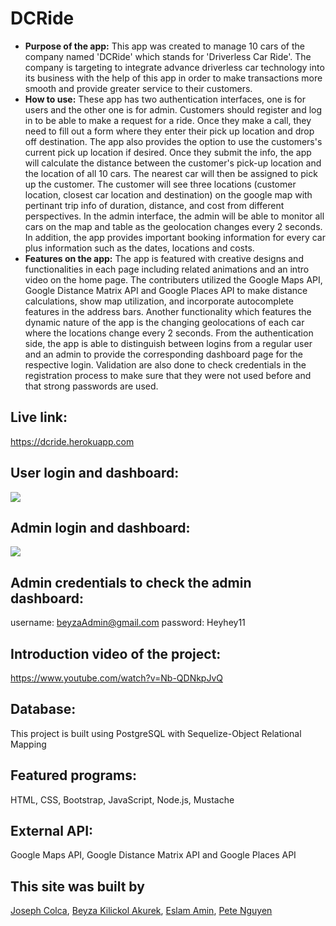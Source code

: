 # DCRide
* **Purpose of the app:** 
   This app was created to manage 10 cars of the company named 'DCRide' which stands for 'Driverless Car Ride'. The company is targeting to integrate advance driverless car technology into its business with the help of this app in order to make transactions more smooth and provide greater service to their customers.
* **How to use:**
   These app has two authentication interfaces, one is for users and the other one is for admin. Customers should register and log in to be able to make a request for a ride. Once they make a call, they need to fill out a form where they enter their pick up location and drop off destination. The app also provides the option to use the customers's current pick up location if desired. Once they submit the info, the app will calculate the distance between the customer's pick-up location and the location of all 10 cars. The nearest car will then be assigned to pick up the customer. The customer will see three locations (customer location, closest car location and destination) on the google map with pertinant trip info of duration, distance, and cost from different perspectives.
   In the admin interface, the admin will be able to monitor all cars on the map and table as the geolocation changes every 2 seconds. In addition, the app provides important booking information for every car plus information such as the dates, locations and costs.
* **Features on the app:**
   The app is featured with creative designs and functionalities in each page including related animations and an intro video on the home page. The contributers utilized the Google Maps API, Google Distance Matrix API and Google Places API to make distance calculations, show map utilization, and incorporate autocomplete features in the address bars. Another functionality which features the dynamic nature of the app is the changing geolocations of each car where the locations change every 2 seconds.
   From the authentication side, the app is able to distinguish between logins from a regular user and an admin to provide the corresponding dashboard page for the respective login. Validation are also done to check credentials in the registration process to make sure that they were not used before and that strong passwords are used.
   
## Live link: 
https://dcride.herokuapp.com

## User login and dashboard: 
![](dashboard_1.gif)

## Admin login and dashboard: 
![](admin.gif)

## Admin credentials to check the admin dashboard:
username: beyzaAdmin@gmail.com
password: Heyhey11

## Introduction video of the project: 
https://www.youtube.com/watch?v=Nb-QDNkpJvQ

## Database: 
This project is built using PostgreSQL with Sequelize-Object Relational Mapping
## Featured programs: 
HTML, CSS, Bootstrap, JavaScript, Node.js, Mustache
## External API:
Google Maps API, Google Distance Matrix API and Google Places API
## This site was built by
[Joseph Colca](https://github.com/JGColca), [Beyza Kilickol Akurek](https://github.com/beyzakilickol), [Eslam Amin](https://github.com/EslamAmin151), [Pete Nguyen](https://github.com/pete1130)
